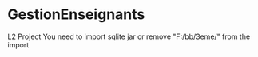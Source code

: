 # GestionEnseignants
L2 Project
You need to import sqlite jar or remove "F:/bb/3eme/" from the import
